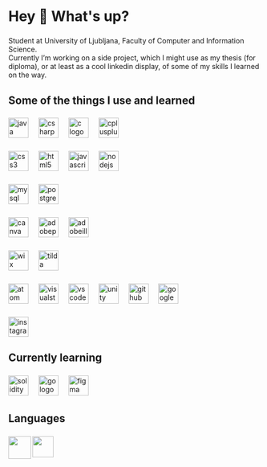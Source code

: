 <h1 align="left">Hey 👋 What's up?</h1>

###

<p align="left">Student at University of Ljubljana, Faculty of Computer and Information Science.<br>Currently I’m working on a side project, which I might use as my thesis (for diploma), or at least as a cool linkedin display, of some of my skills I learned on the way.</p>

###

<h2 align="left">Some of the things I use and learned</h2>

###

<div align="left">
  <img src="https://cdn.jsdelivr.net/gh/devicons/devicon/icons/java/java-original.svg" height="40" alt="java logo"  />
  <img width="12" />
  <img src="https://cdn.jsdelivr.net/gh/devicons/devicon/icons/csharp/csharp-original.svg" height="40" alt="csharp logo"  />
  <img width="12" />
  <img src="https://cdn.jsdelivr.net/gh/devicons/devicon/icons/c/c-original.svg" height="40" alt="c logo"  />
  <img width="12" />
  <img src="https://cdn.jsdelivr.net/gh/devicons/devicon/icons/cplusplus/cplusplus-original.svg" height="40" alt="cplusplus logo"  />
</div>

###

<div align="left">
  <img src="https://cdn.jsdelivr.net/gh/devicons/devicon/icons/css3/css3-original.svg" height="40" alt="css3 logo"  />
  <img width="12" />
  <img src="https://cdn.jsdelivr.net/gh/devicons/devicon/icons/html5/html5-original.svg" height="40" alt="html5 logo"  />
  <img width="12" />
  <img src="https://cdn.jsdelivr.net/gh/devicons/devicon/icons/javascript/javascript-original.svg" height="40" alt="javascript logo"  />
  <img width="12" />
  <img src="https://cdn.jsdelivr.net/gh/devicons/devicon/icons/nodejs/nodejs-original.svg" height="40" alt="nodejs logo"  />
</div>

###

<div align="left">
  <img src="https://cdn.jsdelivr.net/gh/devicons/devicon/icons/mysql/mysql-original.svg" height="40" alt="mysql logo"  />
  <img width="12" />
  <img src="https://cdn.jsdelivr.net/gh/devicons/devicon/icons/postgresql/postgresql-original.svg" height="40" alt="postgresql logo"  />
</div>

###

<div align="left">
  <img src="https://cdn.simpleicons.org/canva/00C4CC" height="40" alt="canva logo"  />
  <img width="12" />
  <img src="https://skillicons.dev/icons?i=ps" height="40" alt="adobephotoshop logo"  />
  <img width="12" />
  <img src="https://skillicons.dev/icons?i=ai" height="40" alt="adobeillustrator logo"  />
</div>

###

<div align="left">
  <img src="https://cdn-icons-png.flaticon.com/512/5968/5968770.png" height="40" alt="wix logo"  />
  <img width="12" />
  <img src="https://scontent-vie1-1.xx.fbcdn.net/v/t39.30808-6/326496423_570405018295114_1241809581195974265_n.jpg?_nc_cat=107&ccb=1-7&_nc_sid=5f2048&_nc_ohc=q2poVQjE4dcAX-TFGrl&_nc_ht=scontent-vie1-1.xx&oh=00_AfBSM2Lb7AqhvuSMRogRHyf5SShMnsyClFxnm_mCIFI7EA&oe=6601B774" height="40" alt="tilda logo"/>
</div>

###

<div align="left">
  <img src="https://cdn.jsdelivr.net/gh/devicons/devicon/icons/atom/atom-original.svg" height="40" alt="atom logo"  />
  <img width="12" />
  <img src="https://cdn.jsdelivr.net/gh/devicons/devicon/icons/visualstudio/visualstudio-plain.svg" height="40" alt="visualstudio logo"  />
  <img width="12" />
  <img src="https://cdn.jsdelivr.net/gh/devicons/devicon/icons/vscode/vscode-original.svg" height="40" alt="vscode logo"  />
  <img width="12" />
  <img src="https://cdn.jsdelivr.net/gh/devicons/devicon/icons/unity/unity-original.svg" height="40" alt="unity logo"  />
  <img width="12" />
  <img src="https://skillicons.dev/icons?i=github" height="40" alt="github logo"  />
  <img width="12" />
  <img src="https://cdn.jsdelivr.net/gh/devicons/devicon/icons/google/google-original.svg" height="40" alt="google logo"  />
</div>

###

<div align="left">
  <img src="https://upload.wikimedia.org/wikipedia/commons/e/e7/Instagram_logo_2016.svg" height="40" alt="instagram logo"  />
</div>

###

<h2 align="left">Currently learning</h2>

###

<div align="left">
  <img src="https://cdn.simpleicons.org/solidity/363636" height="40" alt="solidity logo"  />
  <img width="12" />
  <img src="https://cdn.jsdelivr.net/gh/devicons/devicon/icons/go/go-original.svg" height="40" alt="go logo"  />
  <img width="12" />
  <img src="https://cdn.jsdelivr.net/gh/devicons/devicon/icons/figma/figma-original.svg" height="40" alt="figma logo"  />
</div>

###

<h2 align="left">Languages</h2>

###

<img align="left" height="45" src="https://cdn-icons-png.flaticon.com/256/5373/5373297.png"  />

###

<img align="left" height="42" src="https://cdn-icons-png.flaticon.com/256/197/197374.png"  />

###
